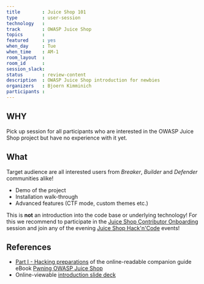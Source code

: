 ```yaml
---
title        : Juice Shop 101
type         : user-session
technology   :
track        : OWASP Juice Shop
topics       :
featured     : yes
when_day     : Tue
when_time    : AM-1
room_layout  :
room_id      :
session_slack:
status       : review-content
description  : OWASP Juice Shop introduction for newbies
organizers   : Bjoern Kimminich
participants :
---
```


## WHY

Pick up session for all participants who are interested in the OWASP
Juice Shop project but have no experience with it yet.

## What

Target audience are all interested users from _Breaker_, _Builder_ and
_Defender_ communities alike!

* Demo of the project
* Installation walk-through
* Advanced features (CTF mode, custom themes etc.)

This is **not** an introduction into the code base or underlying
technology! For this we recommend to participate in the
[Juice Shop Contributor Onboarding](/tracks/owasp-juice-shop/user-sessions/juice-shop-contributor-onboarding/)
session and join any of the evening
[Juice Shop Hack'n'Code](/tracks/owasp-juice-shop/) events!

## References

* [Part I - Hacking preparations](https://bkimminich.gitbooks.io/pwning-owasp-juice-shop/content/part1/)
  of the online-readable companion guide eBook
  [Pwning OWASP Juice Shop](https://bkimminich.gitbooks.io/pwning-owasp-juice-shop/content/)
* Online-viewable
  [introduction slide deck](http://bkimminich.github.io/juice-shop)
